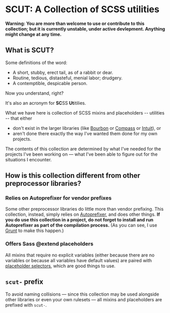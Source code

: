 # SCUT: A Collection of SCSS utilities

**Warning: You are more than welcome to use or contribute to this collection; but it is currently unstable, under active devlepment. Anything might change at any time.**

## What is SCUT?

Some definitions of the word:
- A short, stubby, erect tail, as of a rabbit or dear.
- Routine, tedious, distasteful, menial labor; drudgery.
- A contemptible, despicable person.

Now you understand, right?

It's also an acronym for **SC**SS **Ut**itilies.

What we have here is collection of SCSS mixins and placeholders -- utilities -- that either

- don't exist in the larger libraries (like [Bourbon](http://bourbon.io/) or [Compass](http://compass-style.org/) or [Intuit](http://inuitcss.com/)), or
- aren't done there exactly the way I've wanted them done for my own projects.

The contents of this collection are determined by what I've needed for the projects I've been working on &mdash; what I've been able to figure out for the situations I encounter.

## How is this collection different from other preprocessor libraries?

### Relies on Autoprefixer for vendor prefixes
Some other preprocessor libraries do little more than vendor prefixing. This collection, instead, simply relies on [Autoprefixer](https://github.com/ai/autoprefixer), and does other things. **If you do use this collection in a project, do not forget to install and run Autoprefixer as part of the compilation process.** (As you can see, I use [Grunt](http://gruntjs.com/) to make this happen.)

### Offers Sass @extend placeholders
All mixins that require no explicit variables (either because there are no variables or because all variables have default values) are paired with [placeholder selectors](http://sass-lang.com/docs/yardoc/file.SASS_REFERENCE.html#placeholders), which are good things to use.

## `scut-` prefix

To avoid naming collisions &mdash; since this collection may be used alongside other libraries or even your own rulesets &mdash; all mixins and placeholders are prefixed with `scut-`.

